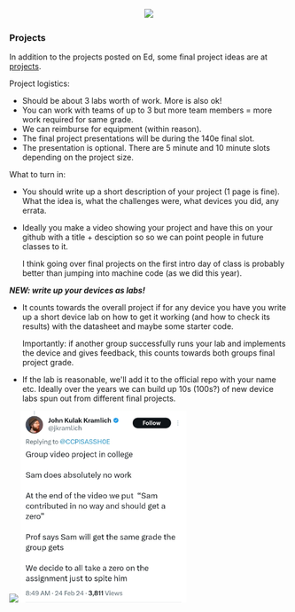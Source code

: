
<p align="center">
  <img src="lab-memes/final-project.png" width="400" />
</p>


### Projects

In addition to the projects posted on Ed, some final project ideas are at
[projects](../projects/README.md).

Project logistics:
 - Should be about 3 labs worth of work.  More is also ok!
 - You can work with teams of up to 3 but more team members = more
   work required for same grade.
 - We can reimburse for equipment (within reason).
 - The final project presentations will be during the 140e final slot.
 - The presentation is optional.  There are 5 minute and 10 minute 
   slots depending on the project size. 

What to turn in:
 - You should write up a short description of your project (1 page is
   fine).  What the idea is, what the challenges were, what devices you
   did, any errata.
 - Ideally you make a video showing your project and have this on
   your github with a title + desciption so so we can point people in
   future classes to it.

   I think going over final projects on the first intro day of class is
   probably better than jumping into machine code (as we did this year).

***NEW: write up your devices as labs!***

  - It counts towards the overall project if for any device you have
    you write up a short device lab on how to get it working (and how
    to check its results) with the datasheet and maybe some starter code.

    Importantly: if another group successfully runs your lab and
    implements the device and gives feedback, this counts towards both
    groups final project grade.

  - If the lab is reasonable, we'll add it to the official repo with
    your name etc.  Ideally over the years we can build up 10s (100s?) of
    new device labs spun out from different final projects.


<p float="left">
  <img src="lab-memes/group-project.jpg" width="300" />
  <img src="lab-memes/group-spite.jpg" width="300" />
</p>

